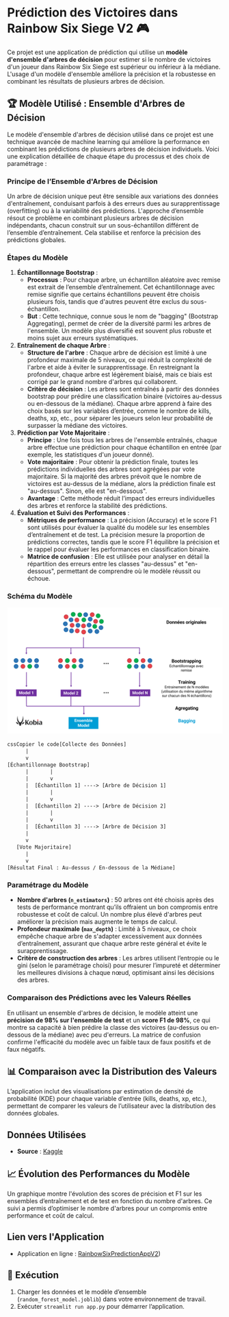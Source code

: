 # Prédiction des Victoires dans Rainbow Six Siege V2 🎮

Ce projet est une application de prédiction qui utilise un **modèle d'ensemble d'arbres de décision** pour estimer si le nombre de victoires d'un joueur dans Rainbow Six Siege est supérieur ou inférieur à la médiane. L'usage d'un modèle d'ensemble améliore la précision et la robustesse en combinant les résultats de plusieurs arbres de décision.

## 🏆 Modèle Utilisé : Ensemble d'Arbres de Décision

Le modèle d'ensemble d'arbres de décision utilisé dans ce projet est une technique avancée de machine learning qui améliore la performance en combinant les prédictions de plusieurs arbres de décision individuels. Voici une explication détaillée de chaque étape du processus et des choix de paramétrage :

### Principe de l’Ensemble d'Arbres de Décision

Un arbre de décision unique peut être sensible aux variations des données d'entraînement, conduisant parfois à des erreurs dues au surapprentissage (overfitting) ou à la variabilité des prédictions. L'approche d’ensemble résout ce problème en combinant plusieurs arbres de décision indépendants, chacun construit sur un sous-échantillon différent de l’ensemble d’entraînement. Cela stabilise et renforce la précision des prédictions globales.

### Étapes du Modèle

1. **Échantillonnage Bootstrap** :
   - **Processus** : Pour chaque arbre, un échantillon aléatoire avec remise est extrait de l’ensemble d’entraînement. Cet échantillonnage avec remise signifie que certains échantillons peuvent être choisis plusieurs fois, tandis que d'autres peuvent être exclus du sous-échantillon.
   - **But** : Cette technique, connue sous le nom de "bagging" (Bootstrap Aggregating), permet de créer de la diversité parmi les arbres de l'ensemble. Un modèle plus diversifié est souvent plus robuste et moins sujet aux erreurs systématiques.
2. **Entraînement de chaque Arbre** :
   - **Structure de l'arbre** : Chaque arbre de décision est limité à une profondeur maximale de 5 niveaux, ce qui réduit la complexité de l'arbre et aide à éviter le surapprentissage. En restreignant la profondeur, chaque arbre est légèrement biaisé, mais ce biais est corrigé par le grand nombre d'arbres qui collaborent.
   - **Critère de décision** : Les arbres sont entraînés à partir des données bootstrap pour prédire une classification binaire (victoires au-dessus ou en-dessous de la médiane). Chaque arbre apprend à faire des choix basés sur les variables d’entrée, comme le nombre de kills, deaths, xp, etc., pour séparer les joueurs selon leur probabilité de surpasser la médiane des victoires.
3. **Prédiction par Vote Majoritaire** :
   - **Principe** : Une fois tous les arbres de l'ensemble entraînés, chaque arbre effectue une prédiction pour chaque échantillon en entrée (par exemple, les statistiques d'un joueur donné).
   - **Vote majoritaire** : Pour obtenir la prédiction finale, toutes les prédictions individuelles des arbres sont agrégées par vote majoritaire. Si la majorité des arbres prévoit que le nombre de victoires est au-dessus de la médiane, alors la prédiction finale est "au-dessus". Sinon, elle est "en-dessous".
   - **Avantage** : Cette méthode réduit l’impact des erreurs individuelles des arbres et renforce la stabilité des prédictions.
4. **Évaluation et Suivi des Performances** :
   - **Métriques de performance** : La précision (Accuracy) et le score F1 sont utilisés pour évaluer la qualité du modèle sur les ensembles d’entraînement et de test. La précision mesure la proportion de prédictions correctes, tandis que le score F1 équilibre la précision et le rappel pour évaluer les performances en classification binaire.
   - **Matrice de confusion** : Elle est utilisée pour analyser en détail la répartition des erreurs entre les classes "au-dessus" et "en-dessous", permettant de comprendre où le modèle réussit ou échoue.

### Schéma du Modèle



![Schéma du Modèle](./image.png)



```
cssCopier le code[Collecte des Données]
      |
      v
[Échantillonnage Bootstrap]
      |       |
      |       v
      |  [Échantillon 1] ----> [Arbre de Décision 1]
      |       |
      |       v
      |  [Échantillon 2] ----> [Arbre de Décision 2]
      |       |
      |       v
      |  [Échantillon 3] ----> [Arbre de Décision 3]
      |
      v
   [Vote Majoritaire]
      |
      v
[Résultat Final : Au-dessus / En-dessous de la Médiane]
```

### Paramétrage du Modèle

- **Nombre d'arbres (`n_estimators`)** : 50 arbres ont été choisis après des tests de performance montrant qu’ils offraient un bon compromis entre robustesse et coût de calcul. Un nombre plus élevé d'arbres peut améliorer la précision mais augmente le temps de calcul.
- **Profondeur maximale (`max_depth`)** : Limité à 5 niveaux, ce choix empêche chaque arbre de s'adapter excessivement aux données d’entraînement, assurant que chaque arbre reste général et évite le surapprentissage.
- **Critère de construction des arbres** : Les arbres utilisent l’entropie ou le gini (selon le paramétrage choisi) pour mesurer l’impureté et déterminer les meilleures divisions à chaque nœud, optimisant ainsi les décisions des arbres.

### Comparaison des Prédictions avec les Valeurs Réelles

En utilisant un ensemble d'arbres de décision, le modèle atteint une **précision de 98% sur l'ensemble de test** et un **score F1 de 98%**, ce qui montre sa capacité à bien prédire la classe des victoires (au-dessus ou en-dessous de la médiane) avec peu d'erreurs. La matrice de confusion confirme l'efficacité du modèle avec un faible taux de faux positifs et de faux négatifs.

## 📊 Comparaison avec la Distribution des Valeurs

L’application inclut des visualisations par estimation de densité de probabilité (KDE) pour chaque variable d’entrée (kills, deaths, xp, etc.), permettant de comparer les valeurs de l’utilisateur avec la distribution des données globales.

## Données Utilisées

- **Source** : [Kaggle](https://www.kaggle.com/datasets/fahadalqahtani/tom-clancys-rainbow-six-siege)


## 📈 Évolution des Performances du Modèle

Un graphique montre l'évolution des scores de précision et F1 sur les ensembles d’entraînement et de test en fonction du nombre d'arbres. Ce suivi a permis d’optimiser le nombre d'arbres pour un compromis entre performance et coût de calcul.

## Lien vers l'Application

- Application en ligne : [RainbowSixPredictionAppV2](https://rainbowsixpredictionappv2.streamlit.app/))

## 🚀 Exécution

1. Charger les données et le modèle d’ensemble (`random_forest_model.joblib`) dans votre environnement de travail.
2. Exécuter `streamlit run app.py` pour démarrer l’application.
